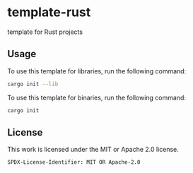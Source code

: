 # template-rust
template for Rust projects

## Usage

To use this template for libraries, run the following command:
```bash
cargo init --lib
```

To use this template for binaries, run the following command:
```bash
cargo init
```

## License

This work is licensed under the MIT or Apache 2.0 license.

`SPDX-License-Identifier: MIT OR Apache-2.0`